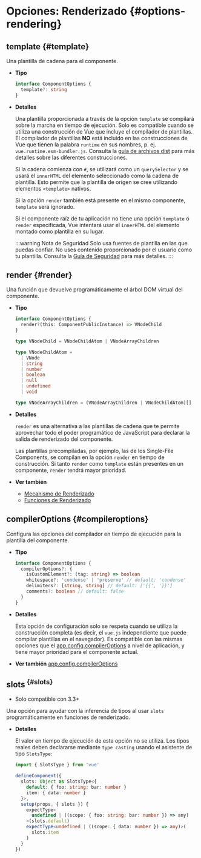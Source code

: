 # Opciones: Renderizado {#options-rendering}

## template {#template}

Una plantilla de cadena para el componente.

- **Tipo**

  ```ts
  interface ComponentOptions {
    template?: string
  }
  ```

- **Detalles**

  Una plantilla proporcionada a través de la opción `template` se compilará sobre la marcha en tiempo de ejecución. Solo es compatible cuando se utiliza una construcción de Vue que incluye el compilador de plantillas. El compilador de plantillas **NO** está incluido en las construcciones de Vue que tienen la palabra `runtime` en sus nombres, p. ej. `vue.runtime.esm-bundler.js`. Consulta la [guía de archivos dist](https://github.com/vuejs/core/tree/main/packages/vue#which-dist-file-to-use) para más detalles sobre las diferentes construcciones.

  Si la cadena comienza con `#`, se utilizará como un `querySelector` y se usará el `innerHTML` del elemento seleccionado como la cadena de plantilla. Esto permite que la plantilla de origen se cree utilizando elementos `<template>` nativos.

  Si la opción `render` también está presente en el mismo componente, `template` será ignorado.

  Si el componente raíz de tu aplicación no tiene una opción `template` o `render` especificada, Vue intentará usar el `innerHTML` del elemento montado como plantilla en su lugar.

  :::warning Nota de Seguridad
  Solo usa fuentes de plantilla en las que puedas confiar. No uses contenido proporcionado por el usuario como tu plantilla. Consulta la [Guía de Seguridad](/guide/best-practices/security#rule-no-1-never-use-non-trusted-templates) para más detalles.
  :::

## render {#render}

Una función que devuelve programáticamente el árbol DOM virtual del componente.

- **Tipo**

  ```ts
  interface ComponentOptions {
    render?(this: ComponentPublicInstance) => VNodeChild
  }

  type VNodeChild = VNodeChildAtom | VNodeArrayChildren

  type VNodeChildAtom =
    | VNode
    | string
    | number
    | boolean
    | null
    | undefined
    | void

  type VNodeArrayChildren = (VNodeArrayChildren | VNodeChildAtom)[]
  ```

- **Detalles**

  `render` es una alternativa a las plantillas de cadena que te permite aprovechar todo el poder programático de JavaScript para declarar la salida de renderizado del componente.

  Las plantillas precompiladas, por ejemplo, las de los Single-File Components, se compilan en la opción `render` en tiempo de construcción. Si tanto `render` como `template` están presentes en un componente, `render` tendrá mayor prioridad.

- **Ver también**
  - [Mecanismo de Renderizado](/guide/extras/rendering-mechanism)
  - [Funciones de Renderizado](/guide/extras/render-function)

## compilerOptions {#compileroptions}

Configura las opciones del compilador en tiempo de ejecución para la plantilla del componente.

- **Tipo**

  ```ts
  interface ComponentOptions {
    compilerOptions?: {
      isCustomElement?: (tag: string) => boolean
      whitespace?: 'condense' | 'preserve' // default: 'condense'
      delimiters?: [string, string] // default: ['{{', '}}']
      comments?: boolean // default: false
    }
  }
  ```

- **Detalles**

  Esta opción de configuración solo se respeta cuando se utiliza la construcción completa (es decir, el `vue.js` independiente que puede compilar plantillas en el navegador). Es compatible con las mismas opciones que el [app.config.compilerOptions](/api/application#app-config-compileroptions) a nivel de aplicación, y tiene mayor prioridad para el componente actual.

- **Ver también** [app.config.compilerOptions](/api/application#app-config-compileroptions)

## slots<sup class="vt-badge ts"/> {#slots}

- Solo compatible con 3.3+

Una opción para ayudar con la inferencia de tipos al usar `slots` programáticamente en funciones de renderizado.

- **Detalles**

  El valor en tiempo de ejecución de esta opción no se utiliza. Los tipos reales deben declararse mediante `type casting` usando el asistente de tipo `SlotsType`:

  ```ts
  import { SlotsType } from 'vue'

  defineComponent({
    slots: Object as SlotsType<{
      default: { foo: string; bar: number }
      item: { data: number }
    }>,
    setup(props, { slots }) {
      expectType<
        undefined | ((scope: { foo: string; bar: number }) => any)
      >(slots.default)
      expectType<undefined | ((scope: { data: number }) => any)>(
        slots.item
      )
    }
  })
  ```